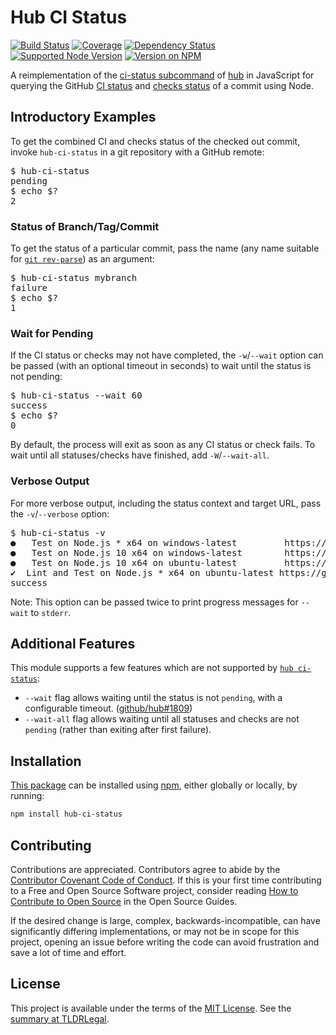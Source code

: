 Hub CI Status
=============

[![Build Status](https://img.shields.io/github/actions/workflow/status/kevinoid/hub-ci-status/node.js.yml?branch=main&style=flat&label=build)](https://github.com/kevinoid/hub-ci-status/actions?query=branch%3Amain)
[![Coverage](https://img.shields.io/codecov/c/github/kevinoid/hub-ci-status/main.svg?style=flat)](https://app.codecov.io/gh/kevinoid/hub-ci-status/branch/main)
[![Dependency Status](https://img.shields.io/david/kevinoid/hub-ci-status.svg?style=flat)](https://david-dm.org/kevinoid/hub-ci-status)
[![Supported Node Version](https://img.shields.io/node/v/hub-ci-status.svg?style=flat)](https://www.npmjs.com/package/hub-ci-status)
[![Version on NPM](https://img.shields.io/npm/v/hub-ci-status.svg?style=flat)](https://www.npmjs.com/package/hub-ci-status)

A reimplementation of the [ci-status
subcommand](https://hub.github.com/hub-ci-status.1.html) of
[hub](https://hub.github.com/) in JavaScript for querying the GitHub [CI
status](https://docs.github.com/rest/reference/repos#get-the-combined-status-for-a-specific-reference)
and [checks
status](https://docs.github.com/rest/reference/checks#list-check-runs-for-a-git-reference)
of a commit using Node.

## Introductory Examples

To get the combined CI and checks status of the checked out commit, invoke
`hub-ci-status` in a git repository with a GitHub remote:

<pre><samp>$ hub-ci-status
pending
$ echo $?
2</samp></pre>


### Status of Branch/Tag/Commit

To get the status of a particular commit, pass the name (any name suitable for
[`git rev-parse`](https://git-scm.com/docs/git-rev-parse)) as an argument:

<pre><samp>$ hub-ci-status mybranch
failure
$ echo $?
1</samp></pre>


### Wait for Pending

If the CI status or checks may not have completed, the `-w`/`--wait` option
can be passed (with an optional timeout in seconds) to wait until the status
is not pending:

<pre><samp>$ hub-ci-status --wait 60
success
$ echo $?
0</samp></pre>

By default, the process will exit as soon as any CI status or check fails.  To
wait until all statuses/checks have finished, add `-W`/`--wait-all`.


### Verbose Output

For more verbose output, including the status context and target URL, pass the
`-v`/`--verbose` option:

<pre><samp>$ hub-ci-status -v
●	Test on Node.js * x64 on windows-latest        	https://github.com/kevinoid/hub-ci-status/runs/1808395138
●	Test on Node.js 10 x64 on windows-latest       	https://github.com/kevinoid/hub-ci-status/runs/1808395109
●	Test on Node.js 10 x64 on ubuntu-latest        	https://github.com/kevinoid/hub-ci-status/runs/1808395075
✔︎	Lint and Test on Node.js * x64 on ubuntu-latest	https://github.com/kevinoid/hub-ci-status/runs/1808388960
success</samp></pre>

Note: This option can be passed twice to print progress messages for `--wait`
to `stderr`.


## Additional Features

This module supports a few features which are not supported by [`hub
ci-status`](https://hub.github.com/hub-ci-status.1.html):

* `--wait` flag allows waiting until the status is not `pending`, with a
  configurable timeout.
  ([github/hub#1809](https://github.com/github/hub/issues/1809))
* `--wait-all` flag allows waiting until all statuses and checks are not
  `pending` (rather than exiting after first failure).


## Installation

[This package](https://www.npmjs.com/package/hub-ci-status) can be
installed using [npm](https://www.npmjs.com/), either globally or locally, by
running:

```sh
npm install hub-ci-status
```


## Contributing

Contributions are appreciated.  Contributors agree to abide by the [Contributor
Covenant Code of
Conduct](https://www.contributor-covenant.org/version/1/4/code-of-conduct.html).
If this is your first time contributing to a Free and Open Source Software
project, consider reading [How to Contribute to Open
Source](https://opensource.guide/how-to-contribute/)
in the Open Source Guides.

If the desired change is large, complex, backwards-incompatible, can have
significantly differing implementations, or may not be in scope for this
project, opening an issue before writing the code can avoid frustration and
save a lot of time and effort.


## License

This project is available under the terms of the [MIT License](LICENSE.txt).
See the [summary at TLDRLegal](https://tldrlegal.com/license/mit-license).
